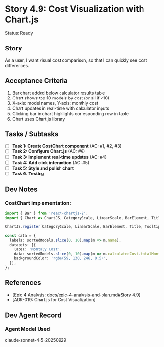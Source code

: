 # Story 4.9: Cost Visualization with Chart.js

Status: Ready

## Story

As a user,
I want visual cost comparison,
so that I can quickly see cost differences.

## Acceptance Criteria

1. Bar chart added below calculator results table
2. Chart shows top 10 models by cost (or all if <10)
3. X-axis: model names, Y-axis: monthly cost
4. Chart updates in real-time with calculator inputs
5. Clicking bar in chart highlights corresponding row in table
6. Chart uses Chart.js library

## Tasks / Subtasks

- [ ] **Task 1: Create CostChart component** (AC: #1, #2, #3)
- [ ] **Task 2: Configure Chart.js** (AC: #6)
- [ ] **Task 3: Implement real-time updates** (AC: #4)
- [ ] **Task 4: Add click interaction** (AC: #5)
- [ ] **Task 5: Style and polish chart**
- [ ] **Task 6: Testing**

## Dev Notes

### CostChart implementation:
```typescript
import { Bar } from 'react-chartjs-2';
import { Chart as ChartJS, CategoryScale, LinearScale, BarElement, Title, Tooltip, Legend } from 'chart.js';

ChartJS.register(CategoryScale, LinearScale, BarElement, Title, Tooltip, Legend);

const data = {
  labels: sortedModels.slice(0, 10).map(m => m.name),
  datasets: [{
    label: 'Monthly Cost',
    data: sortedModels.slice(0, 10).map(m => m.calculatedCost.totalMonthlyCost),
    backgroundColor: 'rgba(59, 130, 246, 0.5)',
  }],
};
```

## References

- [Epic 4 Analysis: docs/epic-4-analysis-and-plan.md#Story 4.9]
- [ADR-019: Chart.js for Cost Visualization]

## Dev Agent Record

### Agent Model Used

claude-sonnet-4-5-20250929
